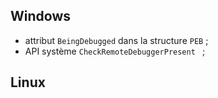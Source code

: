 ## Windows

* attribut ```BeingDebugged``` dans la structure ```PEB``` ;
* API système ```CheckRemoteDebuggerPresent ``` ;


## Linux
